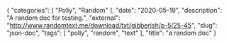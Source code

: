{
"categories": [
"Polly",
"Random"
],
"date": "2020-05-19",
"description": "A random doc for testing.",
"external": "http://www.randomtext.me/download/txt/gibberish/p-5/25-45",
"slug": "json-doc",
"tags": [
"polly",
"random",
"text"
],
"title": "a random doc"
}
